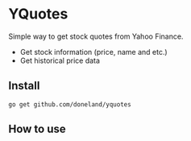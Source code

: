 <h1>YQuotes</h1>
<p>Simple way to get stock quotes from Yahoo Finance.</p>
<p>
  <ul>
    <li>Get stock information (price, name and etc.)</li>
    <li>Get historical price data</li>
  </ul>
</p>

<h2>Install</h2>
<code>go get github.com/doneland/yquotes</code>

<h2>How to use</h2>
<h3></h3>